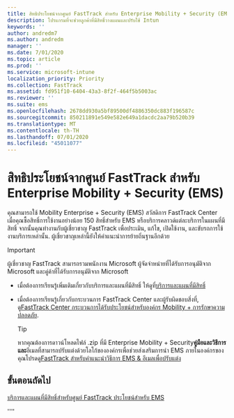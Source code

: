 ```yaml
---
title: สิทธิประโยชน์จากศูนย์ FastTrack สำหรับ Enterprise Mobility + Security (EMS)
description: โปรแกรมที่จะช่วยลูกค้าที่มีสิทธิ์วางแผนและปรับใช้ Intun
keywords: ''
author: andredm7
ms.author: andredm
manager: ''
ms.date: 7/01/2020
ms.topic: article
ms.prod: ''
ms.service: microsoft-intune
localization_priority: Priority
ms.collection: FastTrack
ms.assetid: fd951f10-6404-43a3-8f2f-464f5b5003ac
ms.reviewer: ''
ms.suite: ems
ms.openlocfilehash: 2678dd930a5bf89500df4886350dc883f196587c
ms.sourcegitcommit: 850211891e549e582e649a1dacdc2aa79b520b39
ms.translationtype: MT
ms.contentlocale: th-TH
ms.lasthandoff: 07/01/2020
ms.locfileid: "45011077"
---
```

# <a name="fasttrack-center-benefit-for-enterprise-mobility--security-ems"></a>สิทธิประโยชน์จากศูนย์ FastTrack สำหรับ Enterprise Mobility + Security (EMS)

คุณสามารถใช้ Mobility Enterprise + Security (EMS) สวัสดิการ FastTrack Center เมื่อคุณซื้อสิทธิ์การใช้งานอย่างน้อย 150 สิทธิ์สําหรับ EMS หรือบริการคลาวด์แต่ละบริการในแผนที่มีสิทธิ์ จากนั้นคุณทํางานกับผู้เชี่ยวชาญ FastTrack เพื่อประเมิน, แก้ไข, เปิดใช้งาน, และขับรถการใช้งานบริการเหล่านั้น. ผู้เชี่ยวชาญเหล่านี้ยังให้คําแนะนําการย้ายถิ่นฐานอีกด้วย 

> [!IMPORTANT]
> ผู้เชี่ยวชาญ FastTrack สามารถรวมพนักงาน Microsoft ผู้จัดจําหน่ายที่ได้รับการอนุมัติจาก Microsoft และคู่ค้าที่ได้รับการอนุมัติจาก Microsoft

- เมื่อต้องการเรียนรู้เพิ่มเติมเกี่ยวกับบริการและแผนที่มีสิทธิ์ ให้ดูที่[บริการและแผนที่มีสิทธิ์](M365-eligible-services-and-plans.md)

- เมื่อต้องการเรียนรู้เกี่ยวกับกระบวนการ FastTrack Center และผู้รับผิดชอบสิ่งที่, ดู[FastTrack Center กระบวนการได้รับประโยชน์สําหรับองค์กร Mobility + การรักษาความปลอดภัย](EMS-fasttrack-process.md).

    > [!TIP]
    > หากคุณต้องการดาวน์โหลดไฟล์ .zip ที่มี Enterprise Mobility + Security**คู่มือและวิธีการและ**อีเมลที่สามารถปรับแต่งด้วยโลโก้ขององค์กรเพื่อช่วยส่งเสริมการนํา EMS ภายในองค์กรของคุณโปรดดู[FastTrack สําหรับคําแนะนําวิธีการ EMS & อีเมลเพื่อปรับแต่ง](https://gallery.technet.microsoft.com/FastTrack-for-EMS-How-To-f170da4c)

## <a name="next-steps"></a>ขั้นตอนถัดไป

[บริการและแผนที่มีสิทธิ์สําหรับศูนย์ FastTrack ประโยชน์สําหรับ EMS](M365-eligible-services-and-plans.md)

''''